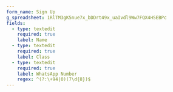 ```yaml
---
form_name: Sign Up
g_spreadsheet: 1RlTM3gK5nue7x_bDDrt49x_uaIvdl9Ww7FQX4HSEBPc
fields:
  - type: textedit
    required: true
    label: Name
  - type: textedit
    required: true
    label: Class
  - type: textedit
    required: true
    label: WhatsApp Number
    regex: ^(?:\+94|0)(7\d{8})$
---
```

